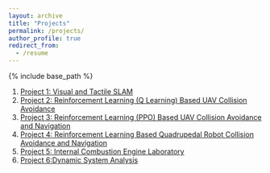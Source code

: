```yaml
---
layout: archive
title: "Projects"
permalink: /projects/
author_profile: true
redirect_from:
  - /resume
---
```


{% include base_path %}


1. [Project 1: Visual and Tactile SLAM](/projects/project1/)
2. [Project 2: Reinforcement Learning (Q Learning) Based UAV Collision Avoidance](/projects/project2/)
3. [Project 3: Reinforcement Learning (PPO) Based UAV Collision Avoidance and Navigation](/projects/project3/)
4. [Project 4: Reinforcement Learning Based Quadrupedal Robot Collision Avoidance and Navigation](/projects/project4/)
5. [Project 5: Internal Combustion Engine Laboratory](/projects/project5/)
6. [Project 6:Dynamic System Analysis](/projects/project6/)





<!-- Project 1
======
* 1
* 2
* 3

Project 2
======
* 1
* 2
* 3

Project 3
======
* 1
* 2
* 3

Project 4
======
* 1
* 2
* 3

Project 5
======
* 1
* 2
* 3

Project 6
======
* 1
* 2
* 3 -->
